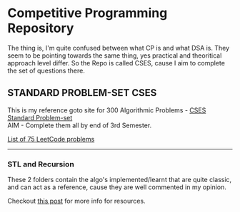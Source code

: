 # Competitive Programming Repository

The thing is, I'm quite confused between what CP is and what DSA is. They seem to be pointing towards the same thing, yes practical and theoritical approach level differ. So the Repo is called CSES, cause I aim to complete the set of questions there.

## STANDARD PROBLEM-SET CSES

This is my reference goto site for 300 Algorithmic Problems - [CSES Standard Problem-set](https://cses.fi/problemset/list/)  
AIM - Complete them all by end of 3rd Semester.

[List of 75 LeetCode problems](https://www.teamblind.com/post/New-Year-Gift---Curated-List-of-Top-75-LeetCode-Questions-to-Save-Your-Time-OaM1orEU)

---

### STL and Recursion

These 2 folders contain the algo's implemented/learnt that are quite classic, and can act as a reference, cause they are well commented in my opinion.

Checkout [this post](https://ba-13.github.io/2021/10/12/revise-dsa.html) for more info for resources.
